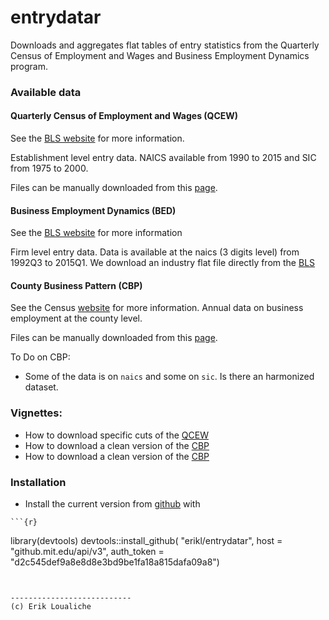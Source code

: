 entrydatar
======

Downloads and aggregates flat tables of entry statistics from the Quarterly Census of Employment and Wages and Business Employment Dynamics program. 

### Available data
  
#### Quarterly Census of Employment and Wages (QCEW) 
See the [BLS website](http://www.bls.gov/cew/home.htm) for more information.

Establishment level entry data.
NAICS available from 1990 to 2015 and SIC from 1975 to 2000.   

Files can be manually downloaded from this [page](http://www.bls.gov/cew/datatoc.htm).


#### Business Employment Dynamics (BED)
See the [BLS website](http://www.bls.gov/bdm/home.htm) for more information

Firm level entry data.
Data is available at the naics (3 digits level) from 1992Q3 to 2015Q1. 
We download an industry flat file directly from the [BLS](http://www.bls.gov/web/cewbd/bd_data_ind3.txt)


#### County Business Pattern (CBP)
See the Census [website](http://www.census.gov/econ/cbp/) for more information.
Annual data on business employment at the county level.

Files can be manually downloaded from this [page](http://www.census.gov/econ/cbp/download/).

To Do on CBP:
- Some of the data is on `naics` and some on `sic`. Is there an harmonized dataset.

### Vignettes: 
  - How to download specific cuts of the [QCEW](vignettes/qcew.Rmd)
  - How to download a clean version of the [CBP](vignettes/cbp.Rmd)
  - How to download a clean version of the [CBP](vignettes/bed.Rmd)


### Installation
  -  Install the current version from [github](https://github.mit.edu/erikl/entrydatar) with

	```{r}
library(devtools)
devtools::install_github(
  "erikl/entrydatar", 
  host = "github.mit.edu/api/v3", 
  auth_token = "d2c545def9a8e8d8e3bd9be1fa18a815dafa09a8")
```


---------------------------
(c) Erik Loualiche
